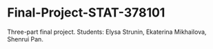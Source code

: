 # Final-Project-STAT-378101
Three-part final project. Students: Elysa Strunin, Ekaterina Mikhailova, Shenrui Pan.
